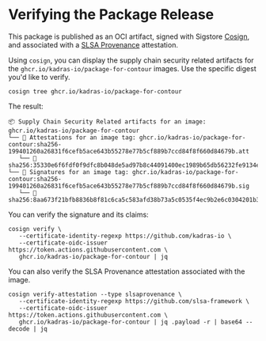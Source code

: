 # Verifying the Package Release

This package is published as an OCI artifact, signed with Sigstore [Cosign](https://docs.sigstore.dev/cosign/overview), and associated with a [SLSA Provenance](https://slsa.dev/provenance) attestation.

Using `cosign`, you can display the supply chain security related artifacts for the `ghcr.io/kadras-io/package-for-contour` images. Use the specific digest you'd like to verify.

```shell
cosign tree ghcr.io/kadras-io/package-for-contour
```

The result:

```shell
📦 Supply Chain Security Related artifacts for an image: ghcr.io/kadras-io/package-for-contour
└── 💾 Attestations for an image tag: ghcr.io/kadras-io/package-for-contour:sha256-199401260a26831f6cefb5ace643b55278e77b5cf889b7ccd84f8f660d84679b.att
   └── 🍒 sha256:35330e6f6fdf0f9dfc8b048de5ad97b8c44091400ec1989b65db56232fe9134e
└── 🔐 Signatures for an image tag: ghcr.io/kadras-io/package-for-contour:sha256-199401260a26831f6cefb5ace643b55278e77b5cf889b7ccd84f8f660d84679b.sig
   └── 🍒 sha256:8aa673f21bfb8836b8f81c6ca5c583afd38b73a5c0535f4ec9b2e6c0304201b3
```

You can verify the signature and its claims:

```shell
cosign verify \
   --certificate-identity-regexp https://github.com/kadras-io \
   --certificate-oidc-issuer https://token.actions.githubusercontent.com \
   ghcr.io/kadras-io/package-for-contour | jq
```

You can also verify the SLSA Provenance attestation associated with the image.

```shell
cosign verify-attestation --type slsaprovenance \
   --certificate-identity-regexp https://github.com/slsa-framework \
   --certificate-oidc-issuer https://token.actions.githubusercontent.com \
   ghcr.io/kadras-io/package-for-contour | jq .payload -r | base64 --decode | jq
```
